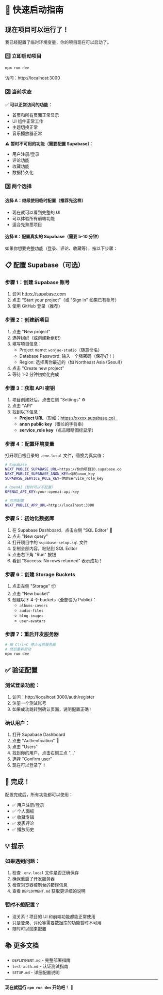 # 🚀 快速启动指南

## 现在项目可以运行了！

我已经配置了临时环境变量，你的项目现在可以启动了。

### 1️⃣ 立即启动项目

```bash
npm run dev
```

访问：http://localhost:3000

### 2️⃣ 当前状态

✅ **可以正常访问的功能：**
- 首页和所有页面正常显示
- UI 组件正常工作
- 主题切换正常
- 音乐播放器正常

⚠️ **暂时不可用的功能（需要配置 Supabase）：**
- 用户注册/登录
- 评论功能
- 收藏功能
- 数据持久化

### 3️⃣ 两个选择

#### 选择 A：继续使用临时配置（推荐先这样）
- 现在就可以看到完整的 UI
- 可以体验所有前端功能
- 适合先熟悉项目

#### 选择 B：配置真实的 Supabase（需要 5-10 分钟）
如果你想要完整功能（登录、评论、收藏等），按以下步骤：

## 📋 配置 Supabase（可选）

### 步骤 1：创建 Supabase 账号
1. 访问 https://supabase.com
2. 点击 "Start your project"（或 "Sign in" 如果已有账号）
3. 使用 GitHub 登录（推荐）

### 步骤 2：创建新项目
1. 点击 "New project"
2. 选择组织（或创建新组织）
3. 填写项目信息：
   - Project name: `wonjae-studio`（随意命名）
   - Database Password: 输入一个强密码（保存好！）
   - Region: 选择离你最近的（如 Northeast Asia (Seoul)）
4. 点击 "Create new project"
5. 等待 1-2 分钟初始化完成

### 步骤 3：获取 API 密钥
1. 项目创建好后，点击左侧 "Settings" ⚙️
2. 点击 "API"
3. 找到以下信息：
   - **Project URL**（形如：https://xxxxx.supabase.co）
   - **anon public key**（很长的字符串）
   - **service_role key**（点击眼睛图标显示）

### 步骤 4：配置环境变量
打开项目根目录的 `.env.local` 文件，替换为真实值：

```bash
# Supabase
NEXT_PUBLIC_SUPABASE_URL=https://你的项目ID.supabase.co
NEXT_PUBLIC_SUPABASE_ANON_KEY=你的anon_key
SUPABASE_SERVICE_ROLE_KEY=你的service_role_key

# OpenAI（暂时可以不配置）
OPENAI_API_KEY=your-openai-api-key

# 应用配置
NEXT_PUBLIC_APP_URL=http://localhost:3000
```

### 步骤 5：初始化数据库
1. 在 Supabase Dashboard，点击左侧 "SQL Editor" 📝
2. 点击 "New query"
3. 打开项目中的 `supabase-setup.sql` 文件
4. 复制全部内容，粘贴到 SQL Editor
5. 点击右下角 "Run" 按钮
6. 看到 "Success. No rows returned" 表示成功！

### 步骤 6：创建 Storage Buckets
1. 点击左侧 "Storage" 📦
2. 点击 "New bucket"
3. 创建以下 4 个 buckets（全部设为 Public）：
   - `albums-covers`
   - `audio-files`
   - `blog-images`
   - `user-avatars`

### 步骤 7：重启开发服务器
```bash
# 按 Ctrl+C 停止当前服务器
# 然后重新启动
npm run dev
```

## ✅ 验证配置

### 测试登录功能：
1. 访问：http://localhost:3000/auth/register
2. 注册一个测试账号
3. 如果成功跳转到确认页面，说明配置正确！

### 确认用户：
1. 打开 Supabase Dashboard
2. 点击 "Authentication" 🔐
3. 点击 "Users"
4. 找到你的用户，点击右侧三点 "..."
5. 选择 "Confirm user"
6. 现在可以登录了！

## 🎉 完成！

配置完成后，所有功能都可以使用：
- ✅ 用户注册/登录
- ✅ 个人面板
- ✅ 收藏专辑
- ✅ 发表评论
- ✅ 播放历史

## 💡 提示

### 如果遇到问题：
1. 检查 `.env.local` 文件是否正确保存
2. 确保重启了开发服务器
3. 检查浏览器控制台的错误信息
4. 查看 `DEPLOYMENT.md` 获取更详细的说明

### 暂时不想配置？
- 没关系！项目的 UI 和前端功能都能正常使用
- 只是登录、评论等需要数据库的功能暂时不可用
- 随时可以回来配置

## 📚 更多文档

- `DEPLOYMENT.md` - 完整部署指南
- `test-auth.md` - 认证测试指南
- `SETUP.md` - 详细配置说明

---

**现在就运行 `npm run dev` 开始吧！** 🚀

